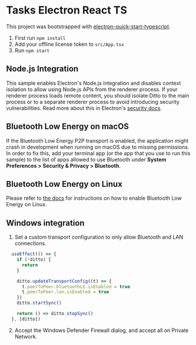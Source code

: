 # Tasks Electron React TS

This project was bootstrapped with [electron-quick-start-typescript](https://github.com/electron/electron-quick-start-typescript).

1. First run `npm install`
2. Add your offline license token to `src/App.tsx`
3. Run `npm start`

## Node.js Integration

This sample enables Electron's Node.js integration and disables context isolation to allow using Node.js APIs from the renderer process. If your renderer process loads remote content, you should isolate Ditto to the main process or to a separate renderer process to avoid introducing security vulnerabilities. Read more about this in Electron's [security docs](https://www.electronjs.org/docs/latest/tutorial/security#2-do-not-enable-nodejs-integration-for-remote-content).

## Bluetooth Low Energy on macOS

If the Bluetooth Low Energy P2P transport is enabled, the application might crash in development when running on macOS due to missing permissions. In order to fix this, add your terminal app (or the app that you use to run this sample) to the list of apps allowed to use Bluetooth under **System Preferences > Security & Privacy > Bluetooth**.

## Bluetooth Low Energy on Linux

Please refer to [the docs](https://docs.ditto.live/raspberrypi/installation) for instructions on how to enable Bluetooth Low Energy on Linux.

## Windows integration

1. Set a custom transport configuration to only allow Bluetooth and LAN connections.

```js
  useEffect(() => {
    if (!ditto) {
      return
    }

    ditto.updateTransportConfig((t) => {
      t.peerToPeer.bluetoothLE.isEnabled = true
      t.peerToPeer.lan.isEnabled = true
    })
    ditto.startSync()

    return () => ditto.stopSync()
  }, [ditto])
```

2. Accept the Windows Defender Firewall dialog, and accept all on Private Network.
